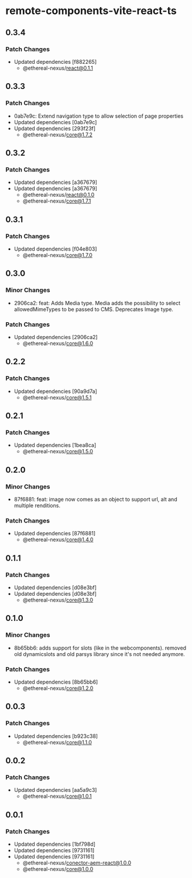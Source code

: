 # remote-components-vite-react-ts

## 0.3.4

### Patch Changes

- Updated dependencies [f882265]
  - @ethereal-nexus/react@0.1.1

## 0.3.3

### Patch Changes

- 0ab7e9c: Extend navigation type to allow selection of page properties
- Updated dependencies [0ab7e9c]
- Updated dependencies [293f23f]
  - @ethereal-nexus/core@1.7.2

## 0.3.2

### Patch Changes

- Updated dependencies [a367679]
- Updated dependencies [a367679]
  - @ethereal-nexus/react@0.1.0
  - @ethereal-nexus/core@1.7.1

## 0.3.1

### Patch Changes

- Updated dependencies [f04e803]
  - @ethereal-nexus/core@1.7.0

## 0.3.0

### Minor Changes

- 2906ca2: feat: Adds Media type. Media adds the possibility to select allowedMimeTypes to be passed to CMS. Deprecates Image type.

### Patch Changes

- Updated dependencies [2906ca2]
  - @ethereal-nexus/core@1.6.0

## 0.2.2

### Patch Changes

- Updated dependencies [90a9d7a]
  - @ethereal-nexus/core@1.5.1

## 0.2.1

### Patch Changes

- Updated dependencies [1bea8ca]
  - @ethereal-nexus/core@1.5.0

## 0.2.0

### Minor Changes

- 87f6881: feat: image now comes as an object to support url, alt and multiple renditions.

### Patch Changes

- Updated dependencies [87f6881]
  - @ethereal-nexus/core@1.4.0

## 0.1.1

### Patch Changes

- Updated dependencies [d08e3bf]
- Updated dependencies [d08e3bf]
  - @ethereal-nexus/core@1.3.0

## 0.1.0

### Minor Changes

- 8b65bb6: adds support for slots (like in the webcomponents). removed old dynamicslots and old parsys library since it's not needed anymore.

### Patch Changes

- Updated dependencies [8b65bb6]
  - @ethereal-nexus/core@1.2.0

## 0.0.3

### Patch Changes

- Updated dependencies [b923c38]
  - @ethereal-nexus/core@1.1.0

## 0.0.2

### Patch Changes

- Updated dependencies [aa5a9c3]
  - @ethereal-nexus/core@1.0.1

## 0.0.1

### Patch Changes

- Updated dependencies [1bf798d]
- Updated dependencies [9731161]
- Updated dependencies [9731161]
  - @ethereal-nexus/conector-aem-react@1.0.0
  - @ethereal-nexus/core@1.0.0
